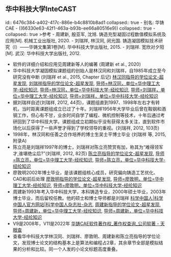 ## 华中科技大学InteCAST
id:: 6476c384-a402-417c-886e-b4c8810b8ad1
collapsed:: true
	- 别名: 华铸CAE
	- ((66330e63-42f1-463a-b93b-ee66a80516e9))
	  collapsed:: true
		- collapsed:: true
		  >参考
			- 周建新, 殷亚军, 沈旭. 铸造充型凝固过程数值模拟系统及应用[M]. 机械工业出版社, 2020.
			- 刘瑞祥, 林汉同, 闵光国. 铸造凝固模拟技术研究（I）——华铸文集第1卷[M]. 华中科技大学出版社, 2015.
			- 刘瑞祥. 宽欣对夕阳[M]. 武汉: 华中科技大学出版社, 2012.
- 软件的详细介绍和应用见周建新等人的编著 (周建新 et al., 2020)
- 华中科技大学凝固模拟课题组的创始人是林汉同和刘瑞祥，自1985年成立至今研究没有中断 (刘瑞祥 et al., 2015, Chapter 后记) [林汉同指导的学位论文-超星发现](https://www.zhizhen.com/s?strchannel=3%2C5&adv=DT%28%28F%3D%22%E6%9E%97%E6%B1%89%E5%90%8C%22%29+AND+%28O%3D%27%E5%8D%8E%E4%B8%AD%E7%A7%91%E6%8A%80%E5%A4%A7%E5%AD%A6%27%29%29&aorp=a&size=15&isort=2&x=0_445), [刘瑞祥指导的学位论文-超星发现](https://www.zhizhen.com/s?strchannel=3%2C5&adv=DT%28%28F%3D%22%E5%88%98%E7%91%9E%E7%A5%A5%22%29+AND+%28O%3D%27%E5%8D%8E%E4%B8%AD%E7%A7%91%E6%8A%80%E5%A4%A7%E5%AD%A6%27%29%29&aorp=a&size=15&isort=2&x=0_445), [导师=林汉同，单位=华中理工大学-经纶知识](http://k.vipslib.com/asset/search?key=Q0IlM0QlRTYlOUUlOTclRTYlQjElODklRTUlOTAlOEMlNUIqJTVEVFklM0Q0&skey=NF9DQl8lMjVFNiUyNTlFJTI1OTclMjVFNiUyNUIxJTI1ODklMjVFNSUyNTkwJTI1OEM=&&rf=TyUzRCVFNSU4RCU4RSVFNCVCOCVBRCVFNyU5MCU4NiVFNSVCNyVBNSVFNSVBNCVBNyVFNSVBRCVBNg==), [导师=林汉同，单位=华中科技大学-经纶知识](http://k.vipslib.com/asset/search?key=Q0IlM0QlRTYlOUUlOTclRTYlQjElODklRTUlOTAlOEMlNUIqJTVEVFklM0Q0&cf=&skey=NF9DQl8lMjVFNiUyNTlFJTI1OTclMjVFNiUyNUIxJTI1ODklMjVFNSUyNTkwJTI1OEM=&&rf=TyUzRCVFNSU4RCU4RSVFNCVCOCVBRCVFNyVBNyU5MSVFNiU4QSU4MCVFNSVBNCVBNyVFNSVBRCVBNg==), [导师=刘瑞祥，单位=华中理工大学-经纶知识](http://k.vipslib.com/asset/search?key=Q0IlM0QlRTUlODglOTglRTclOTElOUUlRTclQTUlQTUlNUIqJTVEVFklM0Q0&skey=NF9DQl8lMjVFNSUyNTg4JTI1OTglMjVFNyUyNTkxJTI1OUUlMjVFNyUyNUE1JTI1QTU=&&rf=TyUzRCVFNSU4RCU4RSVFNCVCOCVBRCVFNyU5MCU4NiVFNSVCNyVBNSVFNSVBNCVBNyVFNSVBRCVBNg==), [导师=刘瑞祥，单位=华中科技大学-经纶知识](http://k.vipslib.com/asset/search?key=Q0IlM0QlRTUlODglOTglRTclOTElOUUlRTclQTUlQTUlNUIqJTVEVFklM0Q0&cf=&skey=NF9DQl8lMjVFNSUyNTg4JTI1OTglMjVFNyUyNTkxJTI1OUUlMjVFNyUyNUE1JTI1QTU=&&rf=TyUzRCVFNSU4RCU4RSVFNCVCOCVBRCVFNyVBNyU5MSVFNiU4QSU4MCVFNSVBNCVBNyVFNSVBRCVBNg==)
- 据刘瑞祥自述(刘瑞祥, 2012, 44页)，课题组直到1997、1998年左右才有转机，当时距离课题组成立已过了十年。刘瑞祥1956年大学毕业后曾在鞍钢和酒钢工作，但心有不甘，业余时间自学了编程、微机控制等技术，十年后通过考研回到了华中科技大学。课题组成立初期似乎没有获得太多关注，直到软件市场化以后获得了一些声誉才得到了学校领导的重视。(刘瑞祥, 2012, 103页)
- 1998年，林汉同和任善之合作培养的博士生吴士平博士毕业 (刘瑞祥 等, 2015, 附录A)
- 陈立亮是刘瑞祥1997年的博士，刘瑞祥对陈立亮赞赏有加，称其为“难得领军才,谁堪绝尘后?”(刘瑞祥, 2012, 82页) [陈立亮指导的学位论文-超星发现](https://www.zhizhen.com/s?strchannel=3%2C5&adv=DT%28%28F%3D%22%E9%99%88%E7%AB%8B%E4%BA%AE%22%29+AND+%28O%3D%27%E5%8D%8E%E4%B8%AD%E7%A7%91%E6%8A%80%E5%A4%A7%E5%AD%A6%27%29%29&aorp=a&size=15&isort=2&x=0_445), [导师=陈立亮，单位=华中理工大学-经纶知识](http://k.vipslib.com/asset/search?key=Q0IlM0QlRTklOTklODglRTclQUIlOEIlRTQlQkElQUUlNUIqJTVEVFklM0Q0&skey=NF9DQl8lMjVFOSUyNTk5JTI1ODglMjVFNyUyNUFCJTI1OEIlMjVFNCUyNUJBJTI1QUU=&&rf=TyUzRCVFNSU4RCU4RSVFNCVCOCVBRCVFNyU5MCU4NiVFNSVCNyVBNSVFNSVBNCVBNyVFNSVBRCVBNg==), [导师=陈立亮，单位=华中科技大学-经纶知识](http://k.vipslib.com/asset/search?key=Q0IlM0QlRTklOTklODglRTclQUIlOEIlRTQlQkElQUUlNUIqJTVEVFklM0Q0&cf=&skey=NF9DQl8lMjVFOSUyNTk5JTI1ODglMjVFNyUyNUFCJTI1OEIlMjVFNCUyNUJBJTI1QUU=&&rf=TyUzRCVFNSU4RCU4RSVFNCVCOCVBRCVFNyVBNyU5MSVFNiU4QSU4MCVFNSVBNCVBNyVFNSVBRCVBNg==)
- 廖敦明2002年博士毕业，是该课题组核心成员，研究偏向铸造工艺优化、CAD和前后处理 [廖敦明指导的学位论文-超星发现](https://www.zhizhen.com/s?strchannel=3%2C5&adv=DT%28%28F%3D%22%E5%BB%96%E6%95%A6%E6%98%8E%22%29+AND+%28O%3D%27%E5%8D%8E%E4%B8%AD%E7%A7%91%E6%8A%80%E5%A4%A7%E5%AD%A6%27%29%29&aorp=a&size=15&isort=2&x=0_445), [导师=廖敦明，单位=华中理工大学-经纶知识](http://k.vipslib.com/asset/search?key=Q0IlM0QlRTUlQkIlOTYlRTYlOTUlQTYlRTYlOTglOEUlNUIqJTVEVFklM0Q0&skey=NF9DQl8lMjVFNSUyNUJCJTI1OTYlMjVFNiUyNTk1JTI1QTYlMjVFNiUyNTk4JTI1OEU=&&rf=TyUzRCVFNSU4RCU4RSVFNCVCOCVBRCVFNyU5MCU4NiVFNSVCNyVBNSVFNSVBNCVBNyVFNSVBRCVBNg==), [导师=廖敦明，单位=华中科技大学-经纶知识](http://k.vipslib.com/asset/search?key=Q0IlM0QlRTUlQkIlOTYlRTYlOTUlQTYlRTYlOTglOEUlNUIqJTVEVFklM0Q0&cf=&skey=NF9DQl8lMjVFNSUyNUJCJTI1OTYlMjVFNiUyNTk1JTI1QTYlMjVFNiUyNTk4JTI1OEU=&&rf=TyUzRCVFNSU4RCU4RSVFNCVCOCVBRCVFNyVBNyU5MSVFNiU4QSU4MCVFNSVBNCVBNyVFNSVBRCVBNg==)
- 周建新1993年考入华中科技大学，本科铸造专业，2000年硕士毕业，2003年博士毕业，而后留校任教。他的硕士和博士导师都是刘瑞祥 [科学中国人|科学中国人官方网站|科学中国人杂志社-杂志](http://www.scichi.cn/zinecontent.php?id=1026), [周建新指导的学位论文-超星发现](https://www.zhizhen.com/s?strchannel=3%2C5&adv=DT%28%28F%3D%22%E5%91%A8%E5%BB%BA%E6%96%B0%22%29+AND+%28O%3D%27%E5%8D%8E%E4%B8%AD%E7%A7%91%E6%8A%80%E5%A4%A7%E5%AD%A6%27%29%29&aorp=a&size=15&isort=2&x=0_445), [导师=周建新，单位=华中理工大学-经纶知识](http://k.vipslib.com/asset/search?key=Q0IlM0QlRTUlOTElQTglRTUlQkIlQkElRTYlOTYlQjAlNUIqJTVEVFklM0Q0&skey=NF9DQl8lMjVFNSUyNTkxJTI1QTglMjVFNSUyNUJCJTI1QkElMjVFNiUyNTk2JTI1QjA=&&rf=TyUzRCVFNSU4RCU4RSVFNCVCOCVBRCVFNyU5MCU4NiVFNSVCNyVBNSVFNSVBNCVBNyVFNSVBRCVBNg==), [导师=周建新，单位=华中科技大学-经纶知识](http://k.vipslib.com/asset/search?key=Q0IlM0QlRTUlOTElQTglRTUlQkIlQkElRTYlOTYlQjAlNUIqJTVEVFklM0Q0&cf=&skey=NF9DQl8lMjVFNSUyNTkxJTI1QTglMjVFNSUyNUJCJTI1QkElMjVFNiUyNTk2JTI1QjA=&&rf=TyUzRCVFNSU4RCU4RSVFNCVCOCVBRCVFNyVBNyU5MSVFNiU4QSU4MCVFNSVBNCVBNyVFNSVBRCVBNg==)
- V9是2008年，V11是2022年 [华铸CAE软件著作权_著作权查询_公司软著 - 天眼查](https://banquan.tianyancha.com/rj/search/%E5%8D%8E%E9%93%B8CAE)
- 查看华中科技大学林汉同、刘瑞祥、廖敦明、周建新和陈立亮指导的学位论文，发现博士论文的结构基本上是算法和编程占2章，其余章节全部是模拟结果的分析和比较。同一个人发的小论文标题高度重叠。
